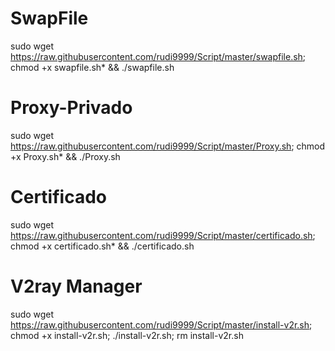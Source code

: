 # SwapFile

sudo wget https://raw.githubusercontent.com/rudi9999/Script/master/swapfile.sh; chmod +x swapfile.sh* && ./swapfile.sh

# Proxy-Privado

sudo wget https://raw.githubusercontent.com/rudi9999/Script/master/Proxy.sh; chmod +x Proxy.sh* && ./Proxy.sh

# Certificado

sudo wget https://raw.githubusercontent.com/rudi9999/Script/master/certificado.sh; chmod +x certificado.sh* && ./certificado.sh

# V2ray Manager

sudo wget https://raw.githubusercontent.com/rudi9999/Script/master/install-v2r.sh; chmod +x install-v2r.sh; ./install-v2r.sh; rm install-v2r.sh
